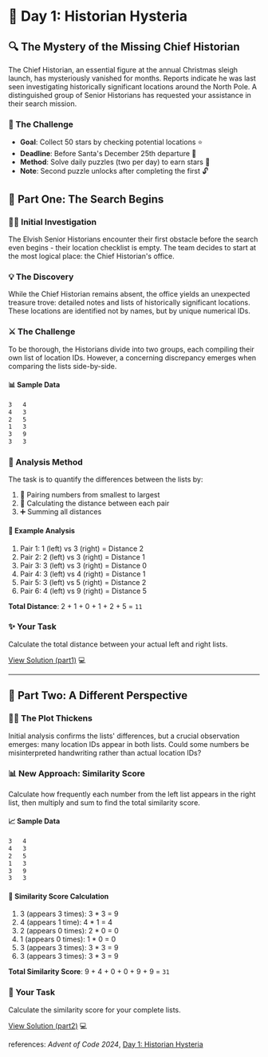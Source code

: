 # 🎄 Day 1: Historian Hysteria

## 🔍 The Mystery of the Missing Chief Historian

The Chief Historian, an essential figure at the annual Christmas sleigh launch, has mysteriously vanished for months. Reports indicate he was last seen investigating historically significant locations around the North Pole. A distinguished group of Senior Historians has requested your assistance in their search mission.

### 🎯 The Challenge
- **Goal**: Collect 50 stars by checking potential locations ⭐️
- **Deadline**: Before Santa's December 25th departure 🎅
- **Method**: Solve daily puzzles (two per day) to earn stars 🧩
- **Note**: Second puzzle unlocks after completing the first 🔓

## 📖 Part One: The Search Begins

### 🏃‍♂️ Initial Investigation
The Elvish Senior Historians encounter their first obstacle before the search even begins - their location checklist is empty. The team decides to start at the most logical place: the Chief Historian's office.

### 💡 The Discovery
While the Chief Historian remains absent, the office yields an unexpected treasure trove: detailed notes and lists of historically significant locations. These locations are identified not by names, but by unique numerical IDs.

### ⚔️ The Challenge
To be thorough, the Historians divide into two groups, each compiling their own list of location IDs. However, a concerning discrepancy emerges when comparing the lists side-by-side.

#### 📊 Sample Data
```txt
3   4
4   3
2   5
1   3
3   9
3   3
```

### 📝 Analysis Method
The task is to quantify the differences between the lists by:
1. 📍 Pairing numbers from smallest to largest
2. 📏 Calculating the distance between each pair
3. ➕ Summing all distances

#### 🔢 Example Analysis
1. Pair 1: 1 (left) vs 3 (right) = Distance 2
2. Pair 2: 2 (left) vs 3 (right) = Distance 1
3. Pair 3: 3 (left) vs 3 (right) = Distance 0
4. Pair 4: 3 (left) vs 4 (right) = Distance 1
5. Pair 5: 3 (left) vs 5 (right) = Distance 2
6. Pair 6: 4 (left) vs 9 (right) = Distance 5

**Total Distance**: 2 + 1 + 0 + 1 + 2 + 5 = `11`

### ✨ Your Task
Calculate the total distance between your actual left and right lists.

[View Solution (part1)](./day1_pt1.py) 💻

---

## 🔄 Part Two: A Different Perspective

### 🕵️‍♂️ The Plot Thickens
Initial analysis confirms the lists' differences, but a crucial observation emerges: many location IDs appear in both lists. Could some numbers be misinterpreted handwriting rather than actual location IDs?

### 📊 New Approach: Similarity Score
Calculate how frequently each number from the left list appears in the right list, then multiply and sum to find the total similarity score.

#### 📈 Sample Data
```txt
3   4
4   3
2   5
1   3
3   9
3   3
```

#### 🧮 Similarity Score Calculation
1. 3 (appears 3 times): 3 * 3 = 9
2. 4 (appears 1 time): 4 * 1 = 4
3. 2 (appears 0 times): 2 * 0 = 0
4. 1 (appears 0 times): 1 * 0 = 0
5. 3 (appears 3 times): 3 * 3 = 9
6. 3 (appears 3 times): 3 * 3 = 9

**Total Similarity Score**: 9 + 4 + 0 + 0 + 9 + 9 = `31`

### 🎉 Your Task
Calculate the similarity score for your complete lists.

[View Solution (part2)](./day1_pt2.py) 💻

references: *Advent of Code 2024*, [Day 1: Historian Hysteria](https://adventofcode.com/2024/day/1)
